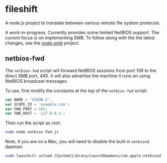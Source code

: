 # fileshift

A node.js project to translate between various remote file system protocols.

A work-in-progress.  Currently provides some limited NetBIOS support.  The
current focus is on implementing SMB.  To follow along with the the latest
changes, see the [node-smb][] project.

## netbios-fwd

The `netbios-fwd` script will forward NetBIOS sessions from port 139 to the
direct SMB port, 445.  It will also advertise the machine it runs on using
NetBIOS broadcast messages.

To use, first modify the constants at the top of the `netbios-fwd` script:

``` javascript
var NAME = 'XYKON-2';
var SCOPE_ID = 'example.com';
var FWD_PORT = 445;
var FWD_HOST = '127.0.0.1';
```

Then run the script as root:

``` bash
sudo node netbios-fwd.js
```

Note, if you are on a Mac, you will need to disable the built in `netbiosd`
daemon:

``` bash
sudo launchctl unload /System/Library/LaunchDaemons/com.apple.netbiosd.plist
```

[node-smb]: http://www.github.com/wanderview/node-smb
